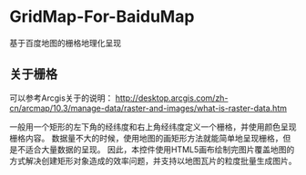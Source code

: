 # GridMap-For-BaiduMap
基于百度地图的栅格地理化呈现

## 关于栅格
可以参考Arcgis关于的说明：
http://desktop.arcgis.com/zh-cn/arcmap/10.3/manage-data/raster-and-images/what-is-raster-data.htm

一般用一个矩形的左下角的经纬度和右上角经纬度定义一个栅格，并使用颜色呈现栅格内容。
数据量不大的时候，使用地图的画矩形方法就能简单地呈现栅格，但是不适合大量数据的呈现。
因此，本控件使用HTML5画布绘制完图片覆盖地图的方式解决创建矩形对象造成的效率问题，并支持以地图瓦片的粒度批量生成图片。


